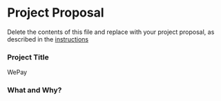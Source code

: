 # Project Proposal
Delete the contents of this file and replace with your project proposal, as described in the [instructions](./instructions.md)

### Project Title
WePay

### What and Why?

